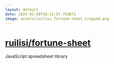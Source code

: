 ```yaml
---
layout: default
date: 2025-02-20T18:12:57.754871
image: assets/ruilisi_fortune-sheet_cropped.png
---
```


# [ruilisi/fortune-sheet](https://github.com/ruilisi/fortune-sheet)

JavaScript spreadsheet library
